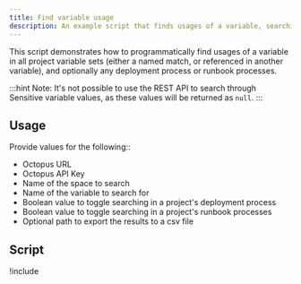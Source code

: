 ```yaml
---
title: Find variable usage
description: An example script that finds usages of a variable, searching in project variables, and optionally deployment processes and runbooks.
---
```


This script demonstrates how to programmatically find usages of a variable in all project variable sets (either a named match, or referenced in another variable), and optionally any deployment process or runbook processes.

:::hint
Note: It's not possible to use the REST API to search through Sensitive variable values, as these values will be returned as `null`.
:::

## Usage

Provide values for the following::
- Octopus URL
- Octopus API Key
- Name of the space to search
- Name of the variable to search for
- Boolean value to toggle searching in a project's deployment process
- Boolean value to toggle searching in a project's runbook processes
- Optional path to export the results to a csv file

## Script

!include <find-variable-usage-scripts>